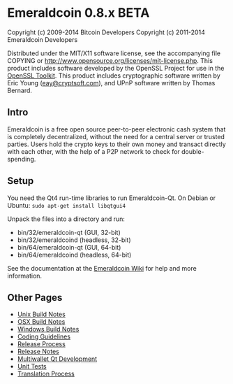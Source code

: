 Emeraldcoin 0.8.x BETA
====================

Copyright (c) 2009-2014 Bitcoin Developers
Copyright (c) 2011-2014 Emeraldcoin Developers

Distributed under the MIT/X11 software license, see the accompanying
file COPYING or http://www.opensource.org/licenses/mit-license.php.
This product includes software developed by the OpenSSL Project for use in the [OpenSSL Toolkit](http://www.openssl.org/). This product includes
cryptographic software written by Eric Young ([eay@cryptsoft.com](mailto:eay@cryptsoft.com)), and UPnP software written by Thomas Bernard.


Intro
---------------------
Emeraldcoin is a free open source peer-to-peer electronic cash system that is
completely decentralized, without the need for a central server or trusted
parties.  Users hold the crypto keys to their own money and transact directly
with each other, with the help of a P2P network to check for double-spending.


Setup
---------------------
You need the Qt4 run-time libraries to run Emeraldcoin-Qt. On Debian or Ubuntu:
	`sudo apt-get install libqtgui4`

Unpack the files into a directory and run:

- bin/32/emeraldcoin-qt (GUI, 32-bit)
- bin/32/emeraldcoind (headless, 32-bit)
- bin/64/emeraldcoin-qt (GUI, 64-bit)
- bin/64/emeraldcoind (headless, 64-bit)

See the documentation at the [Emeraldcoin Wiki](http://emeraldcoin.info)
for help and more information.


Other Pages
---------------------
- [Unix Build Notes](build-unix.md)
- [OSX Build Notes](build-osx.md)
- [Windows Build Notes](build-msw.md)
- [Coding Guidelines](coding.md)
- [Release Process](release-process.md)
- [Release Notes](release-notes.md)
- [Multiwallet Qt Development](multiwallet-qt.md)
- [Unit Tests](unit-tests.md)
- [Translation Process](translation_process.md)
